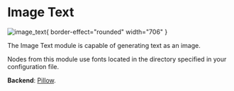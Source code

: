 # Image Text

![image_text](image_text.png){ border-effect="rounded" width="706" }

The Image Text module is capable of generating text as an image.

Nodes from this module use fonts located in the directory specified in your configuration file.

**Backend**: <a href="Modules.md" anchor="pillow" summary="A widely used Python library for image manipulation.">Pillow</a>.

